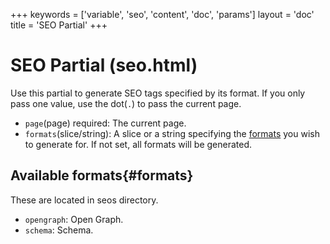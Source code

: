 +++
keywords = ['variable', 'seo', 'content', 'doc', 'params']
layout = 'doc'
title = 'SEO Partial'
+++
# SEO Partial (seo.html)
Use this partial to generate SEO tags specified by its format. If you only pass one value, use the dot(`.`) to pass the current page.
- `page`(page) required: The current page.
- `formats`(slice/string): A slice or a string specifying the [formats](#formats) you wish to generate for. If not set, all formats will be generated.

## Available formats{#formats}
These are located in seos directory.
- `opengraph`: Open Graph.
- `schema`: Schema.